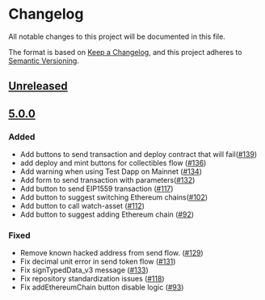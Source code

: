 # Changelog
All notable changes to this project will be documented in this file.

The format is based on [Keep a Changelog](https://keepachangelog.com/en/1.0.0/),
and this project adheres to [Semantic Versioning](https://semver.org/spec/v2.0.0.html).

## [Unreleased]

## [5.0.0]
### Added
- Add buttons to send transaction and deploy contract that will fail([#139](git+https://github.com/MetaMask/test-dapp/pull/139))
- add deploy and mint buttons for collectibles flow ([#136](git+https://github.com/MetaMask/test-dapp/pull/136))
- Add warning when using Test Dapp on Mainnet ([#134](git+https://github.com/MetaMask/test-dapp/pull/134))
- Add form to send transaction with parameters([#132](git+https://github.com/MetaMask/test-dapp/pull/132))
- Add button to send EIP1559 transaction ([#117](git+https://github.com/MetaMask/test-dapp/pull/117))
- Add button to suggest switching Ethereum chains([#102](git+https://github.com/MetaMask/test-dapp/pull/102))
- Add button to call watch-asset ([#112](git+https://github.com/MetaMask/test-dapp/pull/112))
- Add button to suggest adding Ethereum chain ([#92](git+https://github.com/MetaMask/test-dapp/pull/92))

### Fixed
- Remove known hacked address from send flow. ([#129](git+https://github.com/MetaMask/test-dapp/pull/129))
- Fix decimal unit error in send token flow ([#131](git+https://github.com/MetaMask/test-dapp/pull/131))
- Fix signTypedData_v3 message ([#133](git+https://github.com/MetaMask/test-dapp/pull/133))
- Fix repository standardization issues ([#118](git+https://github.com/MetaMask/test-dapp/pull/118))
- Fix addEthereumChain button disable logic ([#93](git+https://github.com/MetaMask/test-dapp/pull/93))

[Unreleased]: git+https://github.com/MetaMask/test-dapp/compare/v5.0.0...HEAD
[5.0.0]: git+https://github.com/MetaMask/test-dapp/releases/tag/v5.0.0
